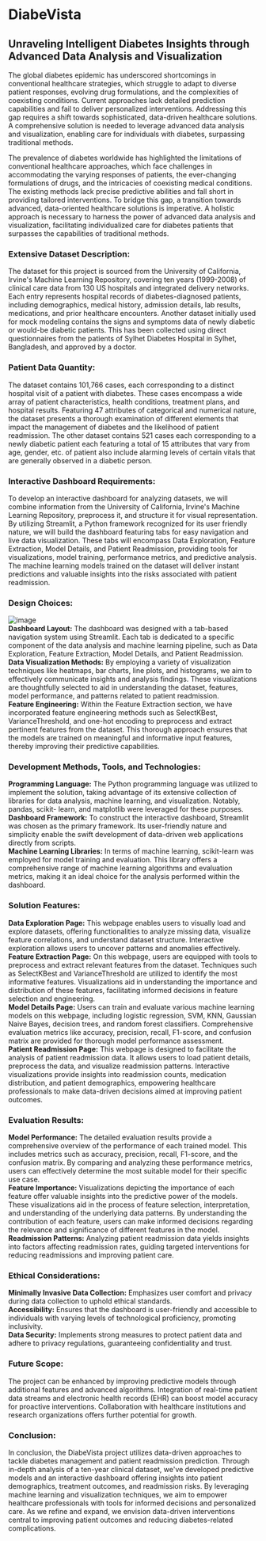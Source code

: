 # DiabeVista
## Unraveling Intelligent Diabetes Insights through Advanced Data Analysis and Visualization

The global diabetes epidemic has underscored shortcomings in conventional healthcare strategies, which struggle to
adapt to diverse patient responses, evolving drug formulations, and the complexities of coexisting conditions. Current
approaches lack detailed prediction capabilities and fail to deliver personalized interventions. Addressing this gap
requires a shift towards sophisticated, data-driven healthcare solutions. A comprehensive solution is needed to leverage
advanced data analysis and visualization, enabling care for individuals with diabetes, surpassing traditional methods.

The prevalence of diabetes worldwide has highlighted the limitations of conventional healthcare approaches, which face
challenges in accommodating the varying responses of patients, the ever-changing formulations of drugs, and the
intricacies of coexisting medical conditions. The existing methods lack precise predictive abilities and fall short in
providing tailored interventions. To bridge this gap, a transition towards advanced, data-oriented healthcare solutions is
imperative. A holistic approach is necessary to harness the power of advanced data analysis and visualization, facilitating
individualized care for diabetes patients that surpasses the capabilities of traditional methods.

### Extensive Dataset Description:
The dataset for this project is sourced from the University of California, Irvine's Machine Learning Repository, covering
ten years (1999-2008) of clinical care data from 130 US hospitals and integrated delivery networks. Each entry
represents hospital records of diabetes-diagnosed patients, including demographics, medical history, admission details,
lab results, medications, and prior healthcare encounters. Another dataset initially used for mock modeling contains the
signs and symptoms data of newly diabetic or would-be diabetic patients. This has been collected using direct
questionnaires from the patients of Sylhet Diabetes Hospital in Sylhet, Bangladesh, and approved by a doctor.

### Patient Data Quantity:
The dataset contains 101,766 cases, each corresponding to a distinct hospital visit of a patient with diabetes. These cases
encompass a wide array of patient characteristics, health conditions, treatment plans, and hospital results. Featuring 47
attributes of categorical and numerical nature, the dataset presents a thorough examination of different elements that
impact the management of diabetes and the likelihood of patient readmission. The other dataset contains 521 cases each
corresponding to a newly diabetic patient each featuring a total of 15 attributes that vary from age, gender, etc. of patient
also include alarming levels of certain vitals that are generally observed in a diabetic person.

### Interactive Dashboard Requirements:

To develop an interactive dashboard for analyzing datasets, we will combine information from the University of
California, Irvine's Machine Learning Repository, preprocess it, and structure it for visual representation. By utilizing
Streamlit, a Python framework recognized for its user friendly nature, we will build the dashboard featuring tabs for
easy navigation and live data visualization. These tabs will encompass Data Exploration, Feature Extraction, Model
Details, and Patient Readmission, providing tools for visualizations, model training, performance metrics, and predictive
analysis. The machine learning models trained on the dataset will deliver instant predictions and valuable insights into the risks associated with patient readmission.

### Design Choices:
![image](https://github.com/user-attachments/assets/d3c84caa-0ae6-415d-b45f-099aef72c75f)\
**Dashboard Layout:** The dashboard was designed with a tab-based navigation system using Streamlit. Each tab is
dedicated to a specific component of the data analysis and machine learning pipeline, such as Data Exploration, Feature
Extraction, Model Details, and Patient Readmission.\
**Data Visualization Methods:** By employing a variety of visualization techniques like heatmaps, bar charts, line plots,
and histograms, we aim to effectively communicate insights and analysis findings. These visualizations are thoughtfully
selected to aid in understanding the dataset, features, model performance, and patterns related to patient readmission.\
**Feature Engineering:** Within the Feature Extraction section, we have incorporated feature engineering methods such
as SelectKBest, VarianceThreshold, and one-hot encoding to preprocess and extract pertinent features from the dataset.
This thorough approach ensures that the models are trained on meaningful and informative input features, thereby
improving their predictive capabilities.

### Development Methods, Tools, and Technologies:
**Programming Language:** The Python programming language was utilized to implement the solution, taking advantage
of its extensive collection of libraries for data analysis, machine learning, and visualization. Notably, pandas, scikit-
learn, and matplotlib were leveraged for these purposes.\
**Dashboard Framework:** To construct the interactive dashboard, Streamlit was chosen as the primary framework. Its
user-friendly nature and simplicity enable the swift development of data-driven web applications directly from scripts.\
**Machine Learning Libraries:** In terms of machine learning, scikit-learn was employed for model training and
evaluation. This library offers a comprehensive range of machine learning algorithms and evaluation metrics, making it
an ideal choice for the analysis performed within the dashboard.

### Solution Features:

**Data Exploration Page:** This webpage enables users to visually load and explore datasets, offering functionalities to
analyze missing data, visualize feature correlations, and understand dataset structure. Interactive exploration allows
users to uncover patterns and anomalies effectively.\
**Feature Extraction Page:** On this webpage, users are equipped with tools to preprocess and extract relevant features
from the dataset. Techniques such as SelectKBest and VarianceThreshold are utilized to identify the most informative
features. Visualizations aid in understanding the importance and distribution of these features, facilitating informed
decisions in feature selection and engineering.\
**Model Details Page:**
Users can train and evaluate various machine learning models on this webpage, including logistic regression, SVM,
KNN, Gaussian Naive Bayes, decision trees, and random forest classifiers. Comprehensive evaluation metrics like
accuracy, precision, recall, F1-score, and confusion matrix are provided for thorough model performance assessment.\
**Patient Readmission Page:**
This webpage is designed to facilitate the analysis of patient readmission data. It allows users to load patient details,
preprocess the data, and visualize readmission patterns. Interactive visualizations provide insights into readmission
counts, medication distribution, and patient demographics, empowering healthcare professionals to make data-driven
decisions aimed at improving patient outcomes.

### Evaluation Results:

**Model Performance:**
The detailed evaluation results provide a comprehensive overview of the performance of each trained model. This
includes metrics such as accuracy, precision, recall, F1-score, and the confusion matrix. By comparing and analyzing
these performance metrics, users can effectively determine the most suitable model for their specific use case.\
**Feature Importance:**
Visualizations depicting the importance of each feature offer valuable insights into the predictive power of the models.
These visualizations aid in the process of feature selection, interpretation, and understanding of the underlying data
patterns. By understanding the contribution of each feature, users can make informed decisions regarding the relevance
and significance of different features in the model.\
**Readmission Patterns:**
Analyzing patient readmission data yields insights into factors affecting readmission rates, guiding targeted
interventions for reducing readmissions and improving patient care.

### Ethical Considerations:

**Minimally Invasive Data Collection:** Emphasizes user comfort and privacy during data collection to uphold ethical
standards.\
**Accessibility:** Ensures that the dashboard is user-friendly and accessible to individuals with varying levels of
technological proficiency, promoting inclusivity.\
**Data Security:** Implements strong measures to protect patient data and adhere to privacy regulations, guaranteeing
confidentiality and trust.

### Future Scope:

The project can be enhanced by improving predictive models through additional features and advanced algorithms.
Integration of real-time patient data streams and electronic health records (EHR) can boost model accuracy for proactive
interventions. Collaboration with healthcare institutions and research organizations offers further potential for growth.

### Conclusion:

In conclusion, the DiabeVista project utilizes data-driven approaches to tackle diabetes management and patient
readmission prediction. Through in-depth analysis of a ten-year clinical dataset, we've developed predictive models and
an interactive dashboard offering insights into patient demographics, treatment outcomes, and readmission risks. By
leveraging machine learning and visualization techniques, we aim to empower healthcare professionals with tools for
informed decisions and personalized care. As we refine and expand, we envision data-driven interventions central to
improving patient outcomes and reducing diabetes-related complications.
